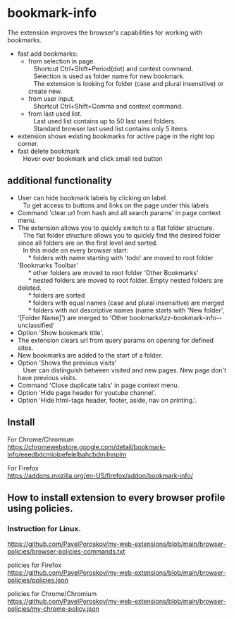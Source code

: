 # bookmark-info
The extension improves the browser's capabilities for working with bookmarks. 

* fast add bookmarks:
  * from selection in page.  
    &nbsp;&nbsp;&nbsp;Shortcut Ctrl+Shift+Period(dot) and context command.  
    &nbsp;&nbsp;&nbsp;Selection is used as folder name for new bookmark.  
    &nbsp;&nbsp;&nbsp;The extension is looking for folder (case and plural insensitive) or create new. 
  * from user input.  
    &nbsp;&nbsp;&nbsp;Shortcut Ctrl+Shift+Comma and context command.
  * from last used list.  
    &nbsp;&nbsp;&nbsp;Last used list contains up to 50 last used folders.  
    &nbsp;&nbsp;&nbsp;Standard browser last used list contains only 5 items.
* extension shows existing bookmarks for active page in the right top corner.
* fast delete bookmark  
    &nbsp;&nbsp;&nbsp;Hover over bookmark and click small red button

## additional functionality
* User can hide bookmark labels by clicking on label.  
  &nbsp;&nbsp;&nbsp;To get access to buttons and links on the page under this labels
* Command 'clear url from hash and all search params' in page context menu.
* The extension allows you to quickly switch to a flat folder structure.  
    &nbsp;&nbsp;&nbsp;The flat folder structure allows you to quickly find the desired folder since all  folders are on the first level and sorted.  
    &nbsp;&nbsp;&nbsp;In this mode on every browser start:  
      &nbsp;&nbsp;&nbsp;&nbsp;&nbsp; * folders with name starting with 'todo' are moved to root folder 'Bookmarks Toolbar'  
      &nbsp;&nbsp;&nbsp;&nbsp;&nbsp; * other folders are moved to root folder 'Other Bookmarks'  
      &nbsp;&nbsp;&nbsp;&nbsp;&nbsp; * nested folders are moved to root folder. Empty nested folders are deleted.  
      &nbsp;&nbsp;&nbsp;&nbsp;&nbsp; * folders are sorted  
      &nbsp;&nbsp;&nbsp;&nbsp;&nbsp; * folders with equal names (case and plural insensitive) are merged  
      &nbsp;&nbsp;&nbsp;&nbsp;&nbsp; * folders with not descriptive names (name starts with 'New folder', '[Folder Name]') are merged to 'Other bookmarks\zz-bookmark-info--unclassified'
* Option 'Show bookmark title'.
* The extension clears url from query params on opening for defined sites.
* New bookmarks are added to the start of a folder.
* Option 'Shows the previous visits'  
  &nbsp;&nbsp;&nbsp;User can distinguish between visited and new pages. New page don't have previous visits.
* Command 'Close duplicate tabs' in page context menu.
* Option 'Hide page header for youtube channel'.
* Option 'Hide html-tags header, footer, aside, nav on printing.'.

## Install  
For Chrome/Chromium  
https://chromewebstore.google.com/detail/bookmark-info/eeedbdcmiolpefelelbahcbdmjlnnplm

For Firefox  
https://addons.mozilla.org/en-US/firefox/addon/bookmark-info/


## How to install extension to every browser profile using policies.  
### Instruction for Linux. 
https://github.com/PavelPoroskov/my-web-extensions/blob/main/browser-policies/browser-policies-commands.txt  

policies for Firefox  
https://github.com/PavelPoroskov/my-web-extensions/blob/main/browser-policies/policies.json  

policies for Chrome/Chromium  
https://github.com/PavelPoroskov/my-web-extensions/blob/main/browser-policies/my-chrome-policy.json  
